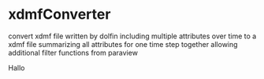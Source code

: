 # xdmfConverter
convert xdmf file written by dolfin including multiple attributes over time to a xdmf file summarizing all attributes for one time step together allowing additional filter functions from paraview 

Hallo